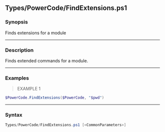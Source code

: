 Types/PowerCode/FindExtensions.ps1
----------------------------------




### Synopsis
Finds extensions for a module



---


### Description

Finds extended commands for a module.



---


### Examples
> EXAMPLE 1

```PowerShell
$PowerCode.FindExtensions($PowerCode, "$pwd")
```


---


### Syntax
```PowerShell
Types/PowerCode/FindExtensions.ps1 [<CommonParameters>]
```


